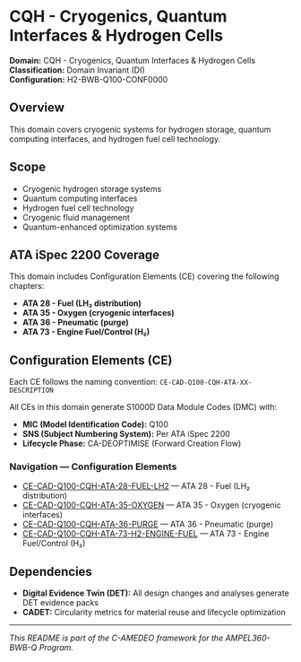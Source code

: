 # CQH - Cryogenics, Quantum Interfaces & Hydrogen Cells

**Domain:** CQH - Cryogenics, Quantum Interfaces & Hydrogen Cells  
**Classification:** Domain Invariant (DI)  
**Configuration:** H2-BWB-Q100-CONF0000  

## Overview

This domain covers cryogenic systems for hydrogen storage, quantum computing interfaces, and hydrogen fuel cell technology.

## Scope

- Cryogenic hydrogen storage systems
- Quantum computing interfaces
- Hydrogen fuel cell technology
- Cryogenic fluid management
- Quantum-enhanced optimization systems

## ATA iSpec 2200 Coverage

This domain includes Configuration Elements (CE) covering the following chapters:

- **ATA 28 - Fuel (LH₂ distribution)**
- **ATA 35 - Oxygen (cryogenic interfaces)**
- **ATA 36 - Pneumatic (purge)**
- **ATA 73 - Engine Fuel/Control (H₂)**

## Configuration Elements (CE)

Each CE follows the naming convention: `CE-CAD-Q100-CQH-ATA-XX-DESCRIPTION`

All CEs in this domain generate S1000D Data Module Codes (DMC) with:
- **MIC (Model Identification Code):** Q100
- **SNS (Subject Numbering System):** Per ATA iSpec 2200
- **Lifecycle Phase:** CA-DEOPTIMISE (Forward Creation Flow)

### Navigation — Configuration Elements

* [CE-CAD-Q100-CQH-ATA-28-FUEL-LH2](https://github.com/Robbbo-T/Robbbo-T/tree/main/C-AMEDEO-FRAMEWORK/CA-DEOPTIMISE/CAD-DESIGN/H2-BWB-Q100-CONF0000/CQH-CRYOGENICS_QUANTUM_INTERFACES_HYDROGEN_CELLS/CE-CAD-Q100-CQH-ATA-28-FUEL-LH2) — ATA 28 - Fuel (LH₂ distribution)
* [CE-CAD-Q100-CQH-ATA-35-OXYGEN](https://github.com/Robbbo-T/Robbbo-T/tree/main/C-AMEDEO-FRAMEWORK/CA-DEOPTIMISE/CAD-DESIGN/H2-BWB-Q100-CONF0000/CQH-CRYOGENICS_QUANTUM_INTERFACES_HYDROGEN_CELLS/CE-CAD-Q100-CQH-ATA-35-OXYGEN) — ATA 35 - Oxygen (cryogenic interfaces)
* [CE-CAD-Q100-CQH-ATA-36-PURGE](https://github.com/Robbbo-T/Robbbo-T/tree/main/C-AMEDEO-FRAMEWORK/CA-DEOPTIMISE/CAD-DESIGN/H2-BWB-Q100-CONF0000/CQH-CRYOGENICS_QUANTUM_INTERFACES_HYDROGEN_CELLS/CE-CAD-Q100-CQH-ATA-36-PURGE) — ATA 36 - Pneumatic (purge)
* [CE-CAD-Q100-CQH-ATA-73-H2-ENGINE-FUEL](https://github.com/Robbbo-T/Robbbo-T/tree/main/C-AMEDEO-FRAMEWORK/CA-DEOPTIMISE/CAD-DESIGN/H2-BWB-Q100-CONF0000/CQH-CRYOGENICS_QUANTUM_INTERFACES_HYDROGEN_CELLS/CE-CAD-Q100-CQH-ATA-73-H2-ENGINE-FUEL) — ATA 73 - Engine Fuel/Control (H₂)


## Dependencies

- **Digital Evidence Twin (DET):** All design changes and analyses generate DET evidence packs
- **CADET:** Circularity metrics for material reuse and lifecycle optimization

---

*This README is part of the C-AMEDEO framework for the AMPEL360-BWB-Q Program.*